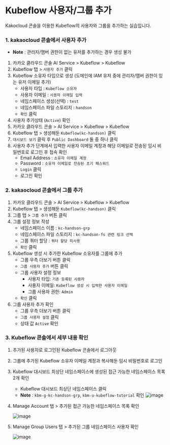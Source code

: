 # Kubeflow 사용자/그룹 추가
Kakocloud 콘솔을 이용한 Kubeflow의 사용자와 그룹을 추가하는 실습입니다.

### 1. kakaocloud 콘솔에서 사용자 추가
   - **Note** : 관리자/맴버 권한이 없는 유저를 추가하는 경우 생성 불가
1. 카카오 클라우드 콘솔 AI Service > Kubeflow > Kubeflow
2. Kubeflow 탭 > `사용자 추가` 클릭
3. Kubeflow 소유자 타입으로 생성 (도메인에 IAM 유저 중에 관리자/맴버 권한이 있는 유저 이메일 추가)
   - 사용자 타입 : `Kubeflow 소유자`
   - 사용자 이메일 : `사용자 이메일 입력`
   - 네임스페이스 생성(선택) : `test`
   - 네임스페이스 파일 스토리지 : `handson`
   - `확인` 클릭
4. 사용자 추가상태 (`Active`) 확인
5. 카카오 클라우드 콘솔 > AI Service > Kubeflow > Kubeflow
6. Kubeflow 탭 > 생성해둔 `Kubeflow(kc-handson)` 클릭
7. `대시보드 보기` 클릭 후 `Public Dashboard` 둘 중 하나 클릭
8. 사용자 추가 단계에서 입력한 사용자 이메일 계정과 해당 이메일로 전송된 임시 비밀번호로 로그인 후 접속 확인
   - Email Address : `소유자 이메일 계정`
   - Password : `소유자 이메일로 전송된 초기 패스워드`
   - `Login` 클릭
   - 로그인 확인

### 2. kakaocloud 콘솔에서 그룹 추가
1. 카카오 클라우드 콘솔 > AI Service > Kubeflow > Kubeflow
2. Kubeflow 탭 > 생성해둔 `Kubeflow(kc-handson)` 클릭
3. 그룹 탭 > `그룹 추가` 버튼 클릭
4. 그룹 설정 정보 작성
      - 네임스페이스 이름 : `kc-handson-grp`
      - 네임스페이스 파일 스토리지 : `kc-handson-fs 관련 링크 선택`
      - 그룹 쿼터 할당 : `쿼터 할당 미사용`
      - `확인` 클릭
5. Kubeflow 생성 시 추가한 Kubeflow 소유자를 그룹에 추가
      - 그룹 우측 더보기 버튼 클릭
      - `그룹 사용자 추가` 버튼 클릭
      - 그룹 사용자 설정 정보
         - 사용자 타입: `기존 등록된 사용자`
         - 사용자 이메일: `Kubeflow 생성 시 입력한 사용자 이메일`
         - 그룹 사용자 권한: `Admin`
      - `확인` 클릭
7. 그룹 사용자 추가 확인
   - 그룹 우측 더보기 버튼 클릭
   - `그룹 사용자 설정` 클릭
   - 상태 값 `Active` 확인

### 3. Kubeflow 콘솔에서 세부 내용 확인
1. 추가된 사용자로 로그인된 Kubeflow 콘솔에서 로그아웃
2. 그룹에 추가된 Kubeflow 소유자 이메일 계정과 복사해둔 임시 비밀번호로 로그인
3. Kubeflow 대시보드 최상단 네임스페이스에 생성된 접근 가능한 네임스페이스 목록 2개 확인
   - Kubeflow 대시보드 최상단 네임스페이스 클릭
   -  **Note** : `kbm-g-kc-handson-grp`, `kbm-u-kubeflow-tutorial` 확인
   ![image](https://github.com/KOlizer/tutorial/assets/127844467/c0a06b9b-92e6-46c6-b63a-9342f771bf2e)

4. Manage Account 탭 > 추가된 접근 가능한 네임스페이스 목록 확인

   ![image](https://github.com/KOlizer/tutorial/assets/127844467/c806d4aa-b50d-4ae0-a395-73825ad88947)

5. Manage Group Users 탭 > 추가된 그룹 네임스페이스 사용자 확인

   ![image](https://github.com/KOlizer/tutorial/assets/127844467/f22c8061-a2ad-4712-8b5d-ba248ba0005e)
